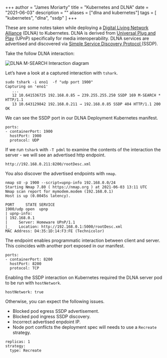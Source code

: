 +++
author = "James Moriarty"
title = "Kubernetes and DLNA"
date = "2021-06-03"
description = ""
aliases = ["dlna and kubernetes"]
tags = [
  "kubernetes",
  "dlna",
  "ssdp"
]
+++

These are some notes taken while deploying a [Digital Living Network Alliance][1] (DLNA) to Kubernetes. DLNA is derived from [Universal Plug and Play][2] (UPnP) specifically for media interoperability. DLNA services are advertised and discovered via [Simple Service Discovery Protocol ][3] (SSDP). 

Take the follow DLNA interaction:

![DLNA M-SEARCH Interaction diagram](/images/kubernetes-and-dlna.drawio.svg)

Let’s have a look at a captured interaction with `tshark`.

```
sudo tshark -i eno1  -f "udp port 1900"
Capturing on 'eno1'
   ...
   12 10.641536725 192.168.0.85 → 239.255.255.250 SSDP 169 M-SEARCH * HTTP/1.1
   13 10.643129842 192.168.0.211 → 192.168.0.85 SSDP 404 HTTP/1.1 200 OK
```

We can see the SSDP port in our DLNA Deployment Kubernetes manifest.

```
ports:
- containerPort: 1900
  hostPort: 1900
  protocol: UDP
```

If we run `tshark` with `-T pdml` to examine the contents of the interaction the server - we will see an advertised http endpoint.

```
http://192.168.0.211:8200/rootDesc.xml
```

You also discover the advertised endpoints with `nmap`.

```
nmap sU -p 1900 --script=upnp-info 192.168.0.0/24
Starting Nmap 7.80 ( https://nmap.org ) at 2021-06-03 13:11 UTC
Nmap scan report for mymodem.modem (192.168.0.1)
Host is up (0.0045s latency).

PORT     STATE SERVICE
1900/udp open  upnp
| upnp-info:
| 192.168.0.1
|     Server: Homeware UPnP/1.1
|_    Location: http://192.168.0.1:5000/rootDesc.xml
MAC Address: D4:35:1D:14:F3:FE (Technicolor)
```

The endpoint enables programmatic interaction between client and server. This coincides with another port exposed in our manifest.

```
ports:
- containerPort: 8200
  hostPort: 8200
  protocol: TCP
```

Enabling the SSDP interaction on Kubernetes required the DLNA server pod to be run with `hostNetwork`.

```
hostNetwork: true
```

Otherwise, you can expect the following issues.

- Blocked pod egress SSDP advertisement.
- Blocked pod ingress SSDP discovery.
- Incorrect advertised enpdoint IP.
- Node port conflicts the deployment spec will needs to use a `Recreate` strategy.

```
replicas: 1
strategy:
  type: Recreate
```

[1]: https://en.wikipedia.org/wiki/Digital_Living_Network_Alliance
[2]: https://en.wikipedia.org/wiki/Universal_Plug_and_Play
[3]: https://en.wikipedia.org/wiki/Simple_Service_Discovery_Protocol
